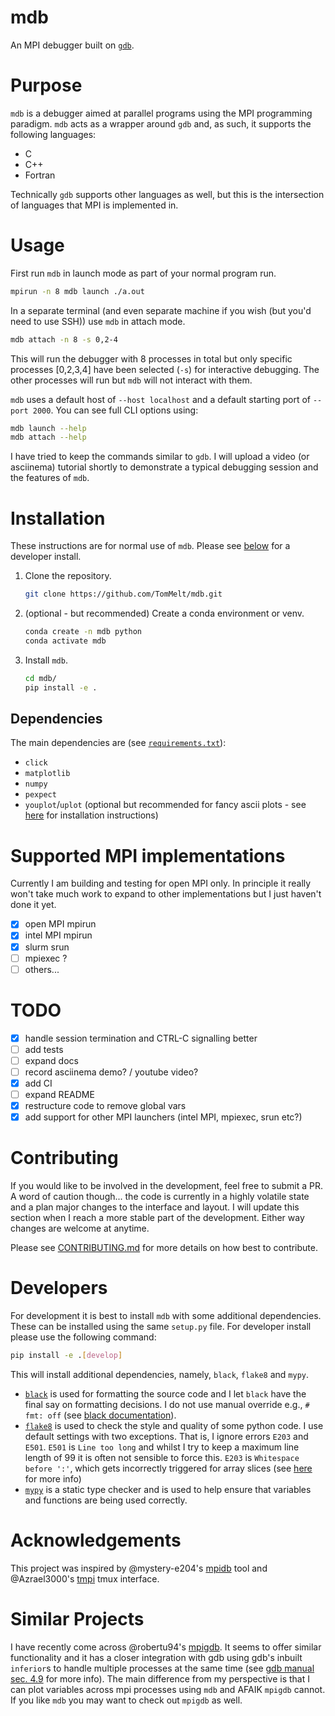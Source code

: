 # mdb

An MPI debugger built on [`gdb`](https://www.sourceware.org/gdb/).

# Purpose

`mdb` is a debugger aimed at parallel programs using the MPI programming paradigm. `mdb` acts as a wrapper around `gdb` and, as
such, it supports the following languages:

* C
* C++
* Fortran

Technically `gdb` supports other languages as well, but this is the intersection of languages that MPI is implemented in.

# Usage

First run `mdb` in launch mode as part of your normal program run.

```bash
mpirun -n 8 mdb launch ./a.out
```

In a separate terminal (and even separate machine if you wish (but you'd need to use SSH)) use `mdb` in attach mode.

```bash
mdb attach -n 8 -s 0,2-4
```

This will run the debugger with 8 processes in total but only specific processes [0,2,3,4] have been selected (`-s`) for
interactive debugging. The other processes will run but `mdb` will not interact with them.

`mdb` uses a default host of `--host localhost` and a default starting port of `--port 2000`. You can see full CLI options
using:

```bash
mdb launch --help
mdb attach --help
```

I have tried to keep the commands similar to `gdb`. I will upload a video (or asciinema) tutorial shortly to demonstrate a
typical debugging session and the features of `mdb`.

# Installation

These instructions are for normal use of `mdb`. Please see [below](#Developers) for a developer install.

1. Clone the repository.

    ```bash
    git clone https://github.com/TomMelt/mdb.git
    ```

2. (optional - but recommended) Create a conda environment or venv.

    ```bash
    conda create -n mdb python
    conda activate mdb
    ```

3. Install `mdb`.

    ```bash
    cd mdb/
    pip install -e .
    ```

## Dependencies

The main dependencies are (see [`requirements.txt`](requirements.txt)):

* `click`
* `matplotlib`
* `numpy`
* `pexpect`
* `youplot`/`uplot` (optional but recommended for fancy ascii plots - see [here](https://github.com/red-data-tools/YouPlot) for
  installation instructions)

# Supported MPI implementations

Currently I am building and testing for open MPI only. In principle it really won't take much work to expand to other
implementations but I just haven't done it yet.

- [x] open MPI mpirun
- [x] intel MPI mpirun
- [x] slurm srun
- [ ] mpiexec ?
- [ ] others...

# TODO

- [x] handle session termination and CTRL-C signalling better
- [ ] add tests
- [ ] expand docs
- [ ] record asciinema demo? / youtube video?
- [x] add CI
- [ ] expand README
- [x] restructure code to remove global vars
- [x] add support for other MPI launchers (intel MPI, mpiexec, srun etc?)

# Contributing

If you would like to be involved in the development, feel free to submit a PR. A word of caution though... the code is currently
in a highly volatile state and a plan major changes to the interface and layout. I will update this section when I reach a more
stable part of the development. Either way changes are welcome at anytime.

Please see [CONTRIBUTING.md](CONTRIBUTING.md) for more details on how best to contribute.

# Developers

For development it is best to install `mdb` with some additional dependencies. These can be installed using the same
`setup.py` file. For developer install please use the following command:

```bash
pip install -e .[develop]
```

This will install additional dependencies, namely, `black`, `flake8` and `mypy`.

* [`black`](https://black.readthedocs.io/en/stable/) is used for formatting the source code and I let `black` have the final say on formatting decisions. I do not use
  manual override e.g., `# fmt: off` (see [black documentation](https://black.readthedocs.io/en/stable/usage_and_configuration/the_basics.html)).
* [`flake8`](https://flake8.pycqa.org/en/latest/) is used to check the style and quality of some python code. I use default settings with two exceptions. That is, I
  ignore errors `E203` and `E501`. `E501` is `Line too long` and whilst I try to keep a maximum line length of 99 it is often
  not sensible to force this. `E203` is `Whitespace before ':'`, which gets incorrectly triggered for array slices (see
[here](https://black.readthedocs.io/en/stable/the_black_code_style/current_style.html#slices) for more info)
* [`mypy`](https://mypy.readthedocs.io/en/stable/) is a static type checker and is used to help ensure that variables and functions are being used correctly.

# Acknowledgements

This project was inspired by @mystery-e204's [mpidb](https://github.com/mystery-e204/mpidb) tool and @Azrael3000's
[tmpi](https://github.com/Azrael3000/tmpi) tmux interface.

# Similar Projects

I have recently come across @robertu94's [mpigdb](https://github.com/robertu94/mpigdb). It seems to offer similar functionality
and it has a closer integration with gdb using gdb's inbuilt `inferior`s to handle multiple processes at the same time (see
[gdb manual sec. 4.9](https://sourceware.org/gdb/current/onlinedocs/gdb.html/Inferiors-Connections-and-Programs.html#Inferiors-Connections-and-Programs)
for more info). The main difference from my perspective is that I can plot variables across mpi processes using `mdb` and AFAIK
`mpigdb` cannot. If you like `mdb` you may want to check out `mpigdb` as well.
